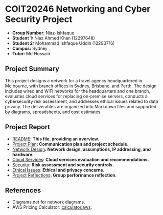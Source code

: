 # COIT20246 Networking and Cyber Security Project

- **Group Number:** Niaz-Ishfaque
- **Student 1:** Niaz Ahmed Khan (12297648)
- **Student 2:** Mohammad Ishfaque Uddin (12293716)
- **Campus:** Sydney
- **Tutor:** Md Hossain

## Project Summary
This project designs a network for a travel agency headquartered in Melbourne, with branch offices in Sydney, Brisbane, and Perth. The design includes wired and WiFi networks for the headquarters and one branch, evaluates cloud services for replacing on-premise servers, conducts a cybersecurity risk assessment, and addresses ethical issues related to data privacy. The deliverables are organized into Markdown files and supported by diagrams, spreadsheets, and cost estimates.

## Project Report

- [README](./README.md)**: This file, providing an overview.**
- [Project Plan](./plan.md)**: Communication plan and project schedule.**
- [Network Design](./network.md)**: Network design, assumptions, IP addressing, and hardware.**
- [Cloud Services](./cloud.md)**: Cloud services evaluation and recommendations.**
- [Security](./security.md)**: Risk assessment and security controls.**
- [Ethical Issues](./ethics.md)**: Ethical and privacy concerns.**
- [Project Reflections](./reflection.md)**: Group performance reflection.**

## References
- Diagrams.net for network diagrams.
- AWS Pricing Calculator: [calculator.aws](https://calculator.aws).
